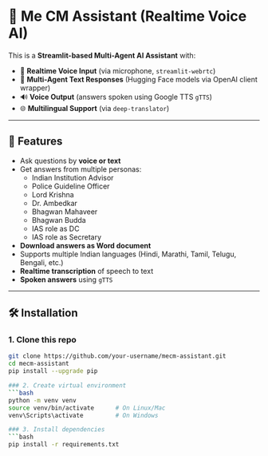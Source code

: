 # 🤖 Me CM Assistant (Realtime Voice AI)

This is a **Streamlit-based Multi-Agent AI Assistant** with:
- 🎤 **Realtime Voice Input** (via microphone, `streamlit-webrtc`)
- 💬 **Multi-Agent Text Responses** (Hugging Face models via OpenAI client wrapper)
- 🔊 **Voice Output** (answers spoken using Google TTS `gTTS`)
- 🌐 **Multilingual Support** (via `deep-translator`)

---

## 🚀 Features
- Ask questions by **voice or text**
- Get answers from multiple personas:
  - Indian Institution Advisor
  - Police Guideline Officer
  - Lord Krishna
  - Dr. Ambedkar
  - Bhagwan Mahaveer
  - Bhagwan Budda
  - IAS role as DC
  - IAS role as Secretary
- **Download answers as Word document**
- Supports multiple Indian languages (Hindi, Marathi, Tamil, Telugu, Bengali, etc.)
- **Realtime transcription** of speech to text
- **Spoken answers** using `gTTS`

---

## 🛠️ Installation

### 1. Clone this repo
```bash
git clone https://github.com/your-username/mecm-assistant.git
cd mecm-assistant
pip install --upgrade pip

### 2. Create virtual environment
```bash
python -m venv venv
source venv/bin/activate      # On Linux/Mac
venv\Scripts\activate         # On Windows

### 3. Install dependencies
```bash
pip install -r requirements.txt

